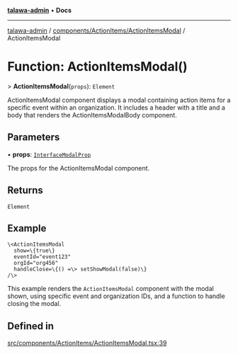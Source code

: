 [**talawa-admin**](../../../../README.md) • **Docs**

***

[talawa-admin](../../../../modules.md) / [components/ActionItems/ActionItemsModal](../README.md) / ActionItemsModal

# Function: ActionItemsModal()

\> **ActionItemsModal**(`props`): `Element`

ActionItemsModal component displays a modal containing action items for a specific event within an organization.
It includes a header with a title and a body that renders the ActionItemsModalBody component.

## Parameters

• **props**: [`InterfaceModalProp`](../interfaces/InterfaceModalProp.md)

The props for the ActionItemsModal component.

## Returns

`Element`

## Example

```tsx
\<ActionItemsModal
  show=\{true\}
  eventId="event123"
  orgId="org456"
  handleClose=\{() =\> setShowModal(false)\}
/\>
```
This example renders the `ActionItemsModal` component with the modal shown, using specific event and organization IDs, and a function to handle closing the modal.

## Defined in

[src/components/ActionItems/ActionItemsModal.tsx:39](https://github.com/PalisadoesFoundation/talawa-admin/blob/7496bb3a4c3730e7e3caee73f8bf91c3031e4ae6/src/components/ActionItems/ActionItemsModal.tsx#L39)
